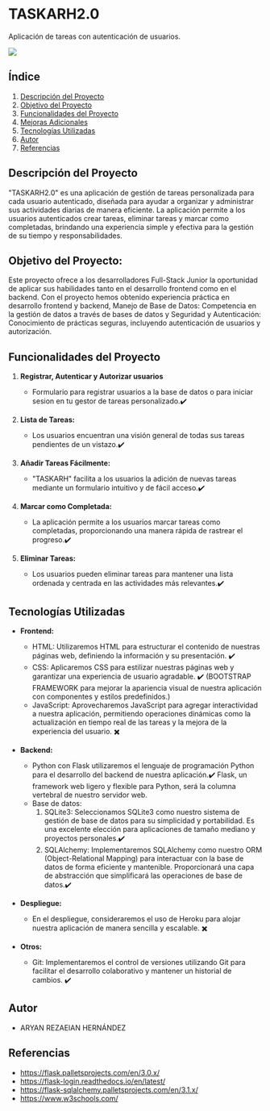 # TASKARH2.0
Aplicación de tareas con autenticación de usuarios.

<p align="left">
   <img src="https://img.shields.io/badge/STATUS-EN%20DESAROLLO-green">
   </p>
   
   ## Índice

1. [Descripción del Proyecto](#descripción-del-proyecto)
2. [Objetivo del Proyecto](#objetivo-del-proyecto)
3. [Funcionalidades del Proyecto](#funcionalidades-del-proyecto)
4. [Mejoras Adicionales](#mejoras-adicionales)
5. [Tecnologías Utilizadas](#tecnologías-utilizadas)
6. [Autor](#autor)
7. [Referencias](#referencias)


  ## Descripción del Proyecto


"TASKARH2.0" es una aplicación de gestión de tareas personalizada para cada usuario autenticado, diseñada para ayudar a organizar y administrar sus actividades diarias de manera eficiente. La aplicación permite a los usuarios autenticados crear tareas, eliminar tareas y marcar como completadas, brindando una experiencia simple y efectiva para la gestión de su tiempo y responsabilidades.

## Objetivo del Proyecto:

Este proyecto ofrece a los desarrolladores Full-Stack Junior la oportunidad de aplicar sus habilidades tanto en el desarrollo frontend como en el backend. Con el proyecto hemos obtenido experiencia práctica en desarrollo frontend y backend, Manejo de Base de Datos: Competencia en la gestión de datos a través de bases de datos y Seguridad y Autenticación: Conocimiento de prácticas seguras, incluyendo autenticación de usuarios y autorización.

## Funcionalidades del Proyecto

1. **Registrar, Autenticar y Autorizar usuarios**
     - Formulario para registrar usuarios a la base de datos o para iniciar sesion en tu gestor de tareas personalizado.✔️
       
2. **Lista de Tareas:**
   - Los usuarios encuentran una visión general de todas sus tareas pendientes de un vistazo.✔️

3. **Añadir Tareas Fácilmente:**
   - "TASKARH" facilita a los usuarios la adición de nuevas tareas mediante un formulario intuitivo y de fácil acceso.✔️

4. **Marcar como Completada:**
   - La aplicación permite a los usuarios marcar tareas como completadas, proporcionando una manera rápida de rastrear el progreso.✔️

5. **Eliminar Tareas:**
   - Los usuarios pueden eliminar tareas para mantener una lista ordenada y centrada en las actividades más relevantes.✔️

## Tecnologías Utilizadas

- **Frontend:**
  - HTML: Utilizaremos HTML para estructurar el contenido de nuestras páginas web, definiendo la información y su presentación. ✔️
  - CSS: Aplicaremos CSS para estilizar nuestras páginas web y garantizar una experiencia de usuario agradable. ✔️
    (BOOTSTRAP FRAMEWORK para mejorar la apariencia visual de nuestra aplicación con componentes y estilos predefinidos.)
  - JavaScript: Aprovecharemos JavaScript para agregar interactividad a nuestra aplicación, permitiendo operaciones dinámicas como la actualización en tiempo real de las tareas y la mejora de la experiencia del usuario. ✖️

- **Backend:**
  - Python con Flask utilizaremos el lenguaje de programación Python para el desarrollo del backend de nuestra aplicación.✔️
    Flask, un framework web ligero y flexible para Python, será la columna vertebral de nuestro servidor web.
  - Base de datos:
    1. SQLite3: Seleccionamos SQLite3 como nuestro sistema de gestión de base de datos para su simplicidad y portabilidad. Es una excelente elección para aplicaciones de tamaño mediano y proyectos personales.✔️
    2. SQLAlchemy: Implementaremos SQLAlchemy como nuestro ORM (Object-Relational Mapping) para interactuar con la base de datos de forma eficiente y mantenible. Proporcionará una capa de abstracción que simplificará las operaciones de base de datos.✔️


- **Despliegue:**
  - En el despliegue, consideraremos el uso de Heroku para alojar nuestra aplicación de manera sencilla y escalable. ✖️

  
- **Otros:**
  - Git: Implementaremos el control de versiones utilizando Git para facilitar el desarrollo colaborativo y mantener un historial de cambios. ✔️
    
## Autor

- ARYAN REZAEIAN HERNÁNDEZ

## Referencias

- https://flask.palletsprojects.com/en/3.0.x/
- https://flask-login.readthedocs.io/en/latest/
- https://flask-sqlalchemy.palletsprojects.com/en/3.1.x/
- https://www.w3schools.com/
  
